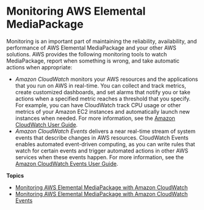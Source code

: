 # Monitoring AWS Elemental MediaPackage<a name="monitoring"></a>

Monitoring is an important part of maintaining the reliability, availability, and performance of AWS Elemental MediaPackage and your other AWS solutions\. AWS provides the following monitoring tools to watch MediaPackage, report when something is wrong, and take automatic actions when appropriate:
+ *Amazon CloudWatch* monitors your AWS resources and the applications that you run on AWS in real\-time\. You can collect and track metrics, create customized dashboards, and set alarms that notify you or take actions when a specified metric reaches a threshold that you specify\. For example, you can have CloudWatch track CPU usage or other metrics of your Amazon EC2 instances and automatically launch new instances when needed\. For more information, see the [Amazon CloudWatch User Guide](http://docs.aws.amazon.com/AmazonCloudWatch/latest/monitoring/)\.
+ *Amazon CloudWatch Events* delivers a near real\-time stream of system events that describe changes in AWS resources\. CloudWatch Events enables automated event\-driven computing, as you can write rules that watch for certain events and trigger automated actions in other AWS services when these events happen\. For more information, see the [Amazon CloudWatch Events User Guide](http://docs.aws.amazon.com/AmazonCloudWatch/latest/events/)\.

**Topics**
+ [Monitoring AWS Elemental MediaPackage with Amazon CloudWatch](monitoring-cloudwatch.md)
+ [Monitoring AWS Elemental MediaPackage with Amazon CloudWatch Events](monitoring-cloudwatch-events.md)